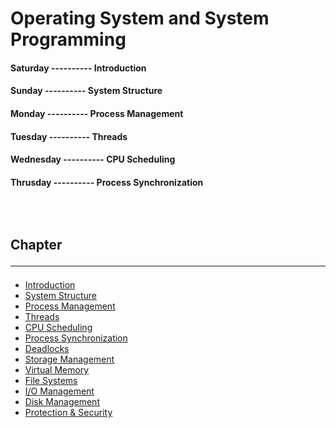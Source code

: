 <!--markdown practice-->
# Operating System and System Programming

#### **Saturday  ---------- Introduction</br>**
#### **Sunday    ---------- System Structure</br>**
#### **Monday    ---------- Process Management</br>**
#### **Tuesday   ---------- Threads</br>**
#### **Wednesday ---------- CPU Scheduling</br>**
#### **Thrusday  ---------- Process Synchronization</br>**


## </br></br>Chapter<hr/>

- [Introduction][P1]
- [System Structure][P2]
- [Process Management][P3]
- [Threads][P4]
- [CPU Scheduling][P5]
- [Process Synchronization][P6]
- [Deadlocks][P7]
- [Storage Management][P8]
- [Virtual Memory][P9]
- [File Systems][P10]
- [I/O Management][P11]
- [Disk Management][P12]
- [Protection & Security][P13]





<!--Links-->
[P1]: https://github.com/HasanTarik-REC/Note-Collections/blob/Feature/Third%20Year/Even%20Semester/Operating%20System/Introduction.md
[P2]: https://github.com/HasanTarik-REC/Note-Collections/blob/Feature/Third%20Year/Even%20Semester/Operating%20System/System%20Structure.md
[P3]: https://github.com/HasanTarik-REC/Note-Collections/blob/Feature/Third%20Year/Even%20Semester/Operating%20System/Process%20Management.md
[P4]: https://github.com/HasanTarik-REC/Note-Collections/blob/Feature/Third%20Year/Even%20Semester/Operating%20System/Threads.md
[P5]: https://github.com/HasanTarik-REC/Note-Collections/blob/Feature/Third%20Year/Even%20Semester/Operating%20System/CPU%20scheduling.md
[P6]: https://github.com/HasanTarik-REC/Note-Collections/blob/Feature/Third%20Year/Even%20Semester/Operating%20System/Process%20Synchronization.md
[P7]: https://github.com/HasanTarik-REC/Note-Collections/blob/Feature/Third%20Year/Even%20Semester/Operating%20System/Deadlocks.md
[P8]: https://github.com/HasanTarik-REC/Note-Collections/blob/Feature/Third%20Year/Even%20Semester/Operating%20System/Storage%20Management.md
[P9]: https://github.com/HasanTarik-REC/Note-Collections/blob/Feature/Third%20Year/Even%20Semester/Operating%20System/Virtual%20Memory.md
[P10]: https://github.com/HasanTarik-REC/Note-Collections/blob/Feature/Third%20Year/Even%20Semester/Operating%20System/File%20Systems.md
[P11]: https://github.com/HasanTarik-REC/Note-Collections/blob/Feature/Third%20Year/Even%20Semester/Operating%20System/I%20O%20Management.md
[P12]: https://github.com/HasanTarik-REC/Note-Collections/blob/Feature/Third%20Year/Even%20Semester/Operating%20System/Disk%20Management.md
[P13]: https://github.com/HasanTarik-REC/Note-Collections/blob/Feature/Third%20Year/Even%20Semester/Operating%20System/Protection%20and%20Security.md
<!--End-->
